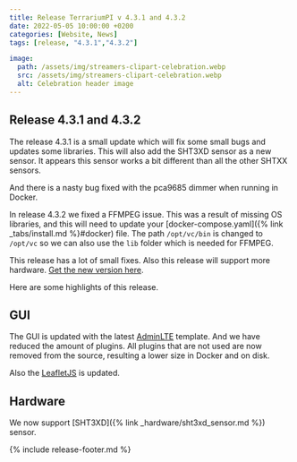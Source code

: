 ```yaml
---
title: Release TerrariumPI v 4.3.1 and 4.3.2
date: 2022-05-05 10:00:00 +0200
categories: [Website, News]
tags: [release, "4.3.1","4.3.2"]

image:
  path: /assets/img/streamers-clipart-celebration.webp
  src: /assets/img/streamers-clipart-celebration.webp
  alt: Celebration header image
---
```


## Release 4.3.1 and 4.3.2

The release 4.3.1 is a small update which will fix some small bugs and updates some libraries. This will also add the SHT3XD sensor as a new sensor. It appears this sensor works a bit different than all the other SHTXX sensors.

And there is a nasty bug fixed with the pca9685 dimmer when running in Docker.

In release 4.3.2 we fixed a FFMPEG issue. This was a result of missing OS libraries, and this will need to update your [docker-compose.yaml]({% link _tabs/install.md %}#docker) file. The path `/opt/vc/bin` is changed to `/opt/vc` so we can also use the `lib` folder which is needed for FFMPEG.

This release has a lot of small fixes. Also this release will support more hardware. [Get the new version here](https://github.com/theyosh/TerrariumPI/releases/tag/4.3.2).

Here are some highlights of this release.

## GUI

The GUI is updated with the latest [AdminLTE](https://adminlte.io/) template. And we have reduced the amount of plugins. All plugins that are not used are now removed from the source, resulting a lower size in Docker and on disk.

Also the [LeafletJS](https://leafletjs.com/) is updated.

## Hardware

We now support [SHT3XD]({% link _hardware/sht3xd_sensor.md %}) sensor.

{% include release-footer.md %}
